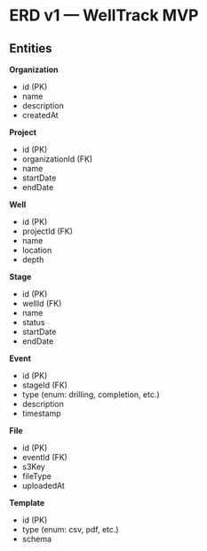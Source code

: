 # ERD v1 — WellTrack MVP

## Entities
**Organization**
- id (PK)
- name
- description
- createdAt

**Project**
- id (PK)
- organizationId (FK)
- name
- startDate
- endDate

**Well**
- id (PK)
- projectId (FK)
- name
- location
- depth

**Stage**
- id (PK)
- wellId (FK)
- name
- status
- startDate
- endDate

**Event**
- id (PK)
- stageId (FK)
- type (enum: drilling, completion, etc.)
- description
- timestamp

**File**
- id (PK)
- eventId (FK)
- s3Key
- fileType
- uploadedAt

**Template**
- id (PK)
- type (enum: csv, pdf, etc.)
- schema
